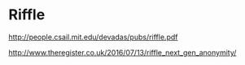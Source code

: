 # Riffle

http://people.csail.mit.edu/devadas/pubs/riffle.pdf

http://www.theregister.co.uk/2016/07/13/riffle_next_gen_anonymity/
